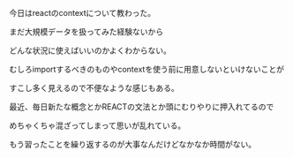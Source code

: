 今日はreactのcontextについて教わった。

まだ大規模データを扱ってみた経験ないから

どんな状況に使えばいいのかよくわからない。

むしろimportするべきのものやcontextを使う前に用意しないといけないことが

すこし多く見えるので不便なような感じもある。

最近、毎日新たな概念とかREACTの文法とか頭にむりやりに押入れてるので

めちゃくちゃ混ざってしまって思いが乱れている。

もう習ったことを繰り返するのが大事なんだけどなかなか時間がない。